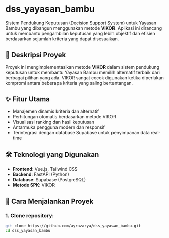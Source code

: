 # dss_yayasan_bambu

Sistem Pendukung Keputusan (Decision Support System) untuk Yayasan Bambu yang dibangun menggunakan metode **VIKOR**. Aplikasi ini dirancang untuk membantu pengambilan keputusan yang lebih objektif dan efisien berdasarkan sejumlah kriteria yang dapat disesuaikan.

## 📌 Deskripsi Proyek

Proyek ini mengimplementasikan metode **VIKOR** dalam sistem pendukung keputusan untuk membantu Yayasan Bambu memilih alternatif terbaik dari berbagai pilihan yang ada. VIKOR sangat cocok digunakan ketika diperlukan kompromi antara beberapa kriteria yang saling bertentangan.

## ✨ Fitur Utama

- Manajemen dinamis kriteria dan alternatif
- Perhitungan otomatis berdasarkan metode VIKOR
- Visualisasi ranking dan hasil keputusan
- Antarmuka pengguna modern dan responsif
- Terintegrasi dengan database Supabase untuk penyimpanan data real-time

## 🛠 Teknologi yang Digunakan

- **Frontend**: Vue.js, Tailwind CSS
- **Backend**: FastAPI (Python)
- **Database**: Supabase (PostgreSQL)
- **Metode SPK**: VIKOR

## 🚀 Cara Menjalankan Proyek

### 1. Clone repository:
```bash
git clone https://github.com/ayrazarya/dss_yayasan_bambu.git
cd dss_yayasan_bambu
